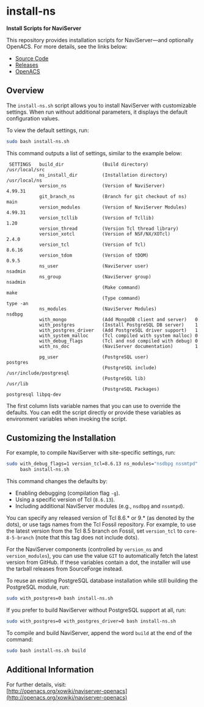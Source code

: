 # install-ns

**Install Scripts for NaviServer**

This repository provides installation scripts for NaviServer—and
optionally OpenACS. For more details, see the links below:

- [Source Code](https://github.com/naviserver-project/naviserver/)
- [Releases](https://sourceforge.net/projects/naviserver/)
- [OpenACS](https://openacs.org/)

## Overview

The `install-ns.sh` script allows you to install NaviServer with
customizable settings. When run without additional parameters, it
displays the default configuration values.

To view the default settings, run:

```bash
sudo bash install-ns.sh
```

This command outputs a list of settings, similar to the example below:


     SETTINGS   build_dir              (Build directory)                 /usr/local/src
                ns_install_dir         (Installation directory)          /usr/local/ns
                version_ns             (Version of NaviServer)           4.99.31
                git_branch_ns          (Branch for git checkout of ns)   main
                version_modules        (Version of NaviServer Modules)   4.99.31
                version_tcllib         (Version of Tcllib)               1.20
                version_thread         (Version Tcl thread library)
                version_xotcl          (Version of NSF/NX/XOTcl)         2.4.0
                version_tcl            (Version of Tcl)                  8.6.16
                version_tdom           (Version of tDOM)                 0.9.5
                ns_user                (NaviServer user)                 nsadmin
                ns_group               (NaviServer group)                nsadmin
                                       (Make command)                    make
                                       (Type command)                    type -an
                ns_modules             (NaviServer Modules)              nsdbpg
                with_mongo             (Add MongoDB client and server)   0
                with_postgres          (Install PostgreSQL DB server)    1
                with_postgres_driver   (Add PostgreSQL driver support)   1
                with_system_malloc     (Tcl compiled with system malloc) 0
                with_debug_flags       (Tcl and nsd compiled with debug) 0
                with_ns_doc            (NaviServer documentation)        1

                pg_user                (PostgreSQL user)                 postgres
                                       (PostgreSQL include)              /usr/include/postgresql
                                       (PostgreSQL lib)                  /usr/lib
                                       (PostgreSQL Packages)             postgresql libpq-dev


The first column lists variable names that you can use to override the
defaults. You can edit the script directly or provide these variables
as environment variables when invoking the script.


## Customizing the Installation

For example, to compile NaviServer with site-specific settings, run:

```bash
sudo with_debug_flags=1 version_tcl=8.6.13 ns_modules="nsdbpg nssmtpd" \
     bash install-ns.sh
```

This command changes the defaults by:
- Enabling debugging (compilation flag `-g`).
- Using a specific version of Tcl (`8.6.13`).
- Including additional NaviServer modules (e.g., `nsdbpg` and `nssmtpd`).

You can specify any released version of Tcl 8.6.* or 9.* (as denoted
by the dots), or use tags names from the Tcl Fossil repository. For example,
to use the latest version from the Tcl 8.5 branch on Fossil, set
`version_tcl` to `core-8-5-branch` (note that this tag does not include
dots).


For the NaviServer components (controlled by `version_ns` and
`version_modules`), you can use the value `GIT` to automatically fetch
the latest version from GitHub. If these variables contain a dot, the
installer will use the tarball releases from SourceForge instead.


To reuse an existing PostgreSQL database installation while still
building the PostgreSQL module, run:

```bash
sudo with_postgres=0 bash install-ns.sh
```

If you prefer to build NaviServer without PostgreSQL support at all, run:
```bash
sudo with_postgres=0 with_postgres_driver=0 bash install-ns.sh
```

To compile and build NaviServer, append the word `build` at the end of the command:

```bash
sudo bash install-ns.sh build
```

## Additional Information

For further details, visit:  
[http://openacs.org/xowiki/naviserver-openacs](http://openacs.org/xowiki/naviserver-openacs)
```
